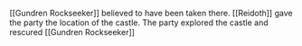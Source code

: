 [[Gundren Rockseeker]] believed to have been taken there.  [[Reidoth]] gave the party the location of the castle.   The party explored the castle and rescured [[Gundren Rockseeker]]